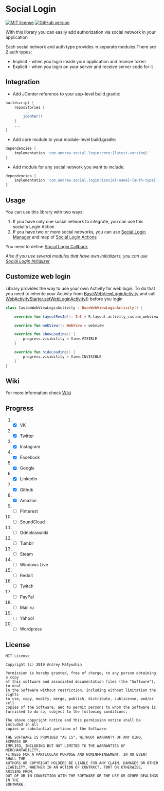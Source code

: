 # Social Login
[![MIT license](https://img.shields.io/badge/License-MIT-blue.svg)](https://github.com/AndrewHeyO/SocialLogin#license)
[![GitHub version](https://badge.fury.io/gh/AndrewHeyO%2FSocialLogin.svg)](https://github.com/AndrewHeyO/SocialLogin)

With this library you can easily add authorization via social network in your application

Each social network and auth type provides in separate modules
There are 2 auth types: 
* Implicit - when you login inside your application and receive token
* Explicit - when you login on your server and receive server code for it

## Integration

* Add JCenter reference to your app-level build.gradle:

```gradle
buildscript {
    repositories {
        ...
        jcenter()
    }
    ...
}
```

* Add core module to your module-level build.gradle:

```gradle
dependencies {
    implementation 'com.andrew.social.login:core:{latest-version}'
}
```

* Add module for any social network you want to include:

```gradle
dependencies {
    implementation 'com.andrew.social.login:{social-name}-{auth-type}:{latest-version}'
}
```

## Usage

You can use this library with two ways:

1. If you have only one social network to integrate, you can use this social's Login Action
2. If you have two or more social networks, you can use [Social Login Manager](https://github.com/AndrewHeyO/SocialLogin/blob/master/social-login-core/src/main/java/com/andrew/social/login/core/manager/SocialLoginManager.kt) and map of [Social Login Actions](https://github.com/AndrewHeyO/SocialLogin/blob/master/social-login-core/src/main/java/com/andrew/social/login/core/action/SocialLoginAction.kt)

You need to define [Social Login Callback](https://github.com/AndrewHeyO/SocialLogin/blob/master/social-login-core/src/main/java/com/andrew/social/login/core/action/SocialLoginCallback.kt)

_Also if you use several modules that have own initializers, you can use [Social Login Initializer](https://github.com/AndrewHeyO/SocialLogin/blob/master/social-login-core/src/main/java/com/andrew/social/login/core/initializer/SocialLoginInitializer.kt)_

## Customize web login

Library provides the way to use your own Activity for web login.
To do that you need to inherite your Activity from [BaseWebViewLoginActivity](https://github.com/AndrewHeyO/SocialLogin/blob/master/social-login-core/src/main/java/com/andrew/social/login/core/web/WebViewLoginActivity.kt) and call [WebActivityStarter.setWebLoginActivity()](https://github.com/AndrewHeyO/SocialLogin/blob/master/social-login-core/src/main/java/com/andrew/social/login/core/web/WebActivityStarter.kt#L23) before you login

```kotlin
class CustomWebViewLoginActivity : BaseWebViewLoginActivity() {

    override fun layoutResId(): Int = R.layout.activity_custom_webview_login

    override fun webView(): WebView = webview

    override fun showLoading() {
        progress.visibility = View.VISIBLE
    }

    override fun hideLoading() {
        progress.visibility = View.INVISIBLE
    }
}
```

## Wiki

For more information check [Wiki](https://github.com/AndrewHeyO/SocialLogin/wiki)

## Progress

1) - [X] VK
2) - [X] Twitter
3) - [X] Instagram
4) - [X] Facebook
5) - [X] Google
6) - [X] LinkedIn
7) - [X] Github
8) - [X] Amazon
9) - [ ] Pinterest
10) - [ ] SoundCloud
11) - [ ] Odnoklassniki
12) - [ ] Tumblr
13) - [ ] Steam
14) - [ ] Windows Live
15) - [ ] Reddit
16) - [ ] Twitch
17) - [ ] PayPal
18) - [ ] Mail.ru
19) - [ ] Yahoo!
20) - [ ] Wordpress

## License

```
MIT License

Copyright (c) 2019 Andrey Matyushin

Permission is hereby granted, free of charge, to any person obtaining a copy
of this software and associated documentation files (the "Software"), to deal
in the Software without restriction, including without limitation the rights
to use, copy, modify, merge, publish, distribute, sublicense, and/or sell
copies of the Software, and to permit persons to whom the Software is
furnished to do so, subject to the following conditions:

The above copyright notice and this permission notice shall be included in all
copies or substantial portions of the Software.

THE SOFTWARE IS PROVIDED "AS IS", WITHOUT WARRANTY OF ANY KIND, EXPRESS OR
IMPLIED, INCLUDING BUT NOT LIMITED TO THE WARRANTIES OF MERCHANTABILITY,
FITNESS FOR A PARTICULAR PURPOSE AND NONINFRINGEMENT. IN NO EVENT SHALL THE
AUTHORS OR COPYRIGHT HOLDERS BE LIABLE FOR ANY CLAIM, DAMAGES OR OTHER
LIABILITY, WHETHER IN AN ACTION OF CONTRACT, TORT OR OTHERWISE, ARISING FROM,
OUT OF OR IN CONNECTION WITH THE SOFTWARE OR THE USE OR OTHER DEALINGS IN THE
SOFTWARE.
```
